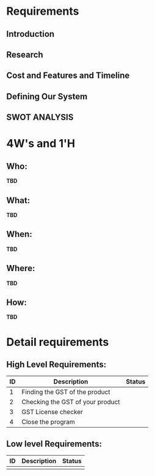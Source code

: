 # Requirements
## Introduction


## Research


## Cost and Features and Timeline


## Defining Our System
    
## SWOT ANALYSIS


# 4W&#39;s and 1&#39;H

## Who:

**TBD**

## What:

**TBD**

## When:

**TBD**

## Where:

**TBD**

## How:

**TBD**

# Detail requirements
## High Level Requirements:

ID    | Description                                 | Status
------| --------------------------------------------| -------
1     |       Finding the GST of the product        |
2     |      Checking the GST of your product       |
3     |           GST License checker               |
4     |             Close the program               |


##  Low level Requirements:

ID         | Description           | Status
---------- | --------------------- | -------
           |                       |




